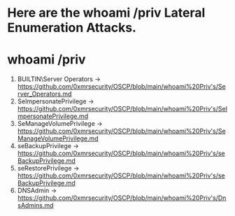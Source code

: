 # Here are the whoami /priv  Lateral Enumeration  Attacks.

# whoami /priv
1. BUILTIN\Server Operators ->
https://github.com/0xmrsecurity/OSCP/blob/main/whoami%20Priv's/Server_Operators.md
2. SeImpersonatePrivilege   ->
https://github.com/0xmrsecurity/OSCP/blob/main/whoami%20Priv's/SeImpersonatePrivilege.md
3. SeManageVolumePrivilege  ->
https://github.com/0xmrsecurity/OSCP/blob/main/whoami%20Priv's/SeManageVolumePrivilege.md
4. seBackupPrivilege    ->
https://github.com/0xmrsecurity/OSCP/blob/main/whoami%20Priv's/seBackupPrivilege.md
5. seRestorePrivilege     ->
https://github.com/0xmrsecurity/OSCP/blob/main/whoami%20Priv's/seBackupPrivilege.md
6. DNSAdmin      ->
https://github.com/0xmrsecurity/OSCP/blob/main/whoami%20Priv's/DnsAdmins.md

